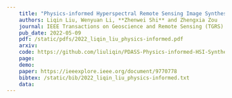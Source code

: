 ```yaml
---
    title: "Physics-informed Hyperspectral Remote Sensing Image Synthesis with Deep Conditional Generative Adversarial Networks"
    authors: Liqin Liu, Wenyuan Li, **Zhenwei Shi** and Zhengxia Zou
    journal: IEEE Transactions on Geoscience and Remote Sensing (TGRS)
    pub_date: 2022-05-09
    pdf: /static/pdfs/2022_liqin_liu_physics-informed.pdf
    arxiv: 
    code: https://github.com/liuliqin/PDASS-Physics-informed-HSI-Synthesis-with-Deep-CGAN
    page: 
    demo: 
    paper: https://ieeexplore.ieee.org/document/9770778
    bibtex: /static/bib/2022_liqin_liu_physics-informed.txt
    data:
---
```

    